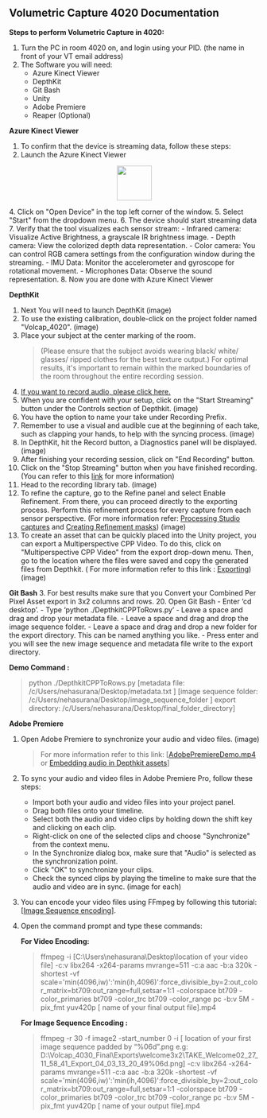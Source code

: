 
## **Volumetric Capture 4020 Documentation**

**Steps to perform Volumetric Capture in 4020:**
 1. Turn the PC in room 4020 on, and login using your PID. (the name in front of your VT email address)
 2. The Software you will need:
    - Azure Kinect Viewer
    - DepthKit
    - Git Bash
    - Unity
    - Adobe Premiere
    - Reaper (Optional)
  
  **Azure Kinect Viewer**
1. To confirm that the device is streaming data, follow these steps:
2. Launch the Azure Kinect Viewer
<p align="center">
<image src="images/AZV/AKV logo.PNG" width="70 height="80">
</p>
4. Click on "Open Device" in the top left corner of the window.
5. Select "Start" from the dropdown menu.
6. The device should start streaming data
7. Verify that the tool visualizes each sensor stream:
    - Infrared camera: Visualize Active Brightness, a grayscale IR brightness image.
    - Depth camera: View the colorized depth data representation.
    - Color camera: You can control RGB camera settings from the configuration window during the streaming.
    - IMU Data: Monitor the accelerometer and gyroscope for rotational movement.
    - Microphones Data: Observe the sound representation. 
 8. Now you are done with Azure Kinect Viewer
 
 **DepthKit**
1. Next You will need to launch DepthKit (image)
2. To use the existing calibration, double-click on the project folder named "Volcap_4020". (image)
 7. Place your subject at the center marking of the room. 
	>(Please ensure that the subject avoids wearing black/ white/ glasses/ ripped clothes for the best texture output.)
	> For optimal results, it's important to remain within the marked boundaries of the room throughout the entire recording session.
 8. [If you want to record audio, please click here.]()
 9. When you are confident with your setup, click on the "Start Streaming" button under the Controls section of Depthkit. (image)
 10. You have the option to name your take under Recording Prefix.
 11. Remember to use a visual and audible cue at the beginning of each take, such as clapping your hands, to help with the syncing process. (image)
 12. In DepthKit, hit the Record button, a Diagnostics panel will be displayed. (image)
 13. After finishing your recording session, click on "End Recording" button.
 14. Click on the "Stop Streaming" button when you have finished recording. (You can refer to this [link](https://docs.depthkit.tv/docs/studio-recording) for more information)
 15. Head to the recording library tab. (image)
 16. To refine the capture, go to the Refine panel and select Enable Refinement. From there, you can proceed directly to the exporting process. Perform this refinement process for every capture from each sensor perspective. (For more information refer: [Processing Studio captures](https://docs.depthkit.tv/docs/processing-studio-captures) and [Creating Refinement masks](https://docs.depthkit.tv/docs/creating-refinement-masks)) (image)
 17. To create an asset that can be quickly placed into  the  Unity project, you can export a Multiperspective CPP Video. To do this, click on "Multiperspective CPP Video" from the export drop-down menu. Then, go to the location where the files were saved and copy the generated files from Depthkit. ( For more information refer to this link : [Exporting](https://docs.depthkit.tv/docs/exporting)) (image)

**Git Bash**
3. For best results make sure that you Convert your Combined Per Pixel Asset export in 3x2 columns and rows.
 20. Open Git Bash
		- Enter ‘cd desktop’.
		-   Type ‘python ./DepthkitCPPToRows.py’
		-   Leave a space and drag and drop your metadata file.
		-   Leave a space and drag and drop the image sequence folder.
		-   Leave a space and drag and drop a new folder for the export directory. This can be named anything you like.
		-   Press enter and you will see the new image sequence and metadata file write to the export directory.
	
**Demo Command :** 
>python ./DepthkitCPPToRows.py
[metadata file: /c/Users/nehasurana/Desktop/metadata.txt ]
[image sequence folder: /c/Users/nehasurana/Desktop/image_sequence_folder ]
export directory: /c/Users/nehasurana/Desktop/final_folder_directory]
	
**Adobe Premiere**
1. Open Adobe Premiere to synchronize your audio and video files. (image)
	>For more information refer to this link: [[AdobePremiereDemo.mp4](https://drive.google.com/file/d/1SWDYjDCX9tPOOgktKO-BIUdQUT021DJS/view?usp=share_link) or [Embedding audio in Depthkit assets](https://docs.depthkit.tv/docs/embedding-audio)]
2. To sync your audio and video files in Adobe Premiere Pro, follow these steps:
	-   Import both your audio and video files into your project panel.
	-   Drag both files onto your timeline.
	-   Select both the audio and video clips by holding down the shift key and clicking on each clip.
	-   Right-click on one of the selected clips and choose "Synchronize" from the context menu.
	-   In the Synchronize dialog box, make sure that "Audio" is selected as the synchronization point.
	-   Click "OK" to synchronize your clips.
	-   Check the synced clips by playing the timeline to make sure that the audio and video are in sync. (image for each)

3. You can encode your video files using FFmpeg by following this tutorial: [[Image Sequence encoding](https://docs.depthkit.tv/docs/asset-encoding)]. 
4. Open the command prompt and type these commands:

	**For Video Encoding:**
	> ffmpeg -i [C:\Users\nehasurana\Desktop\location of your video file] -c:v libx264 -x264-params mvrange=511 -c:a  aac -b:a 320k -shortest -vf scale='min(4096,iw)':'min(ih,4096)':force_divisible_by=2:out_color_matrix=bt709:out_range=full,setsar=1:1 -colorspace bt709 -color_primaries bt709 -color_trc bt709 -color_range pc -b:v 5M -pix_fmt yuv420p [ name of your final output file].mp4

	**For Image Sequence Encoding :**
    

	> ffmpeg -r 30 -f image2 -start_number 0 -i [ location of your first image sequence padded by “%06d”.png e.g: D:\Volcap_4030_Final\Exports\welcome3x2\TAKE_Welcome02_27_11_58_41_Export_04_03_13_20_49%06d.png] -c:v libx264 -x264-params mvrange=511 -c:a  aac -b:a 320k -shortest -vf scale='min(4096,iw)':'min(ih,4096)':force_divisible_by=2:out_color_matrix=bt709:out_range=full,setsar=1:1 -colorspace bt709 -color_primaries bt709 -color_trc bt709 -color_range pc -b:v 5M -pix_fmt yuv420p [ name of your output file].mp4

	 



 
